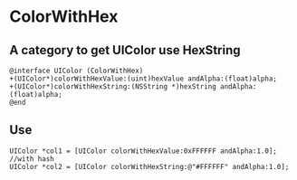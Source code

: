ColorWithHex
============
## A category to get UIColor use HexString

    @interface UIColor (ColorWithHex) 
	+(UIColor*)colorWithHexValue:(uint)hexValue andAlpha:(float)alpha;
	+(UIColor*)colorWithHexString:(NSString *)hexString andAlpha:(float)alpha;
	@end

##  Use

    UIColor *col1 = [UIColor colorWithHexValue:0xFFFFFF andAlpha:1.0];
    //with hash
    UIColor *col2 = [UIColor colorWithHexString:@"#FFFFFF" andAlpha:1.0];

